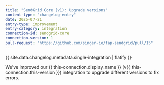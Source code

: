 ```yaml
---
title: "SendGrid Core (v1): Upgrade versions"
content-type: "changelog-entry"
date: 2025-07-21
entry-type: improvement
entry-category: integration
connection-id: sendgrid-core
connection-version: 1
pull-request: "https://github.com/singer-io/tap-sendgrid/pull/15"
---
```

{{ site.data.changelog.metadata.single-integration | flatify }}

We've improved our {{ this-connection.display_name }} (v{{ this-connection.this-version }}) integration to upgrade different versions to fix errors.